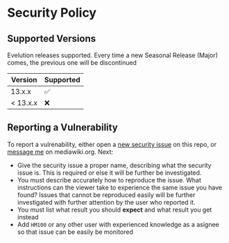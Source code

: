 # Security Policy

## Supported Versions

Evelution releases supported. Every time a new Seasonal Release (Major) comes, the previous one will be discontinued

| Version    | Supported          |
| ---------- | ------------------ |
| 13.x.x     | :white_check_mark: |
| < 13.x.x   | :x:                |

## Reporting a Vulnerability

To report a vulrenability, either open a [new security issue](https://github.com/AWikia/SkinEvelution/security/advisories/new) on this repo, or [message me](https://www.mediawiki.org/wiki/Special:EmailUser/Giorgos456) on mediawiki.org. Next:
- Give the security issue a proper name, describing what the security issue is. This is required or else it will be further be investigated.
- You must describe accurately how to reproduce the issue. What instructions can the viewer take to experience the same issue you have found? Issues that cannot be reproduced easily will be further investigated with further attention by the user who reported it.
- You must list what result you should **expect** and what result you get instead
- Add ``HM100`` or any other user with experienced knowledge as a asignee so that issue can be easily be monitored
